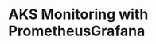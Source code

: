 # AKS Monitoring with PrometheusGrafana                                                                                                                                                                                                                                                                                                                                                                                                                                                                                                                                                           
